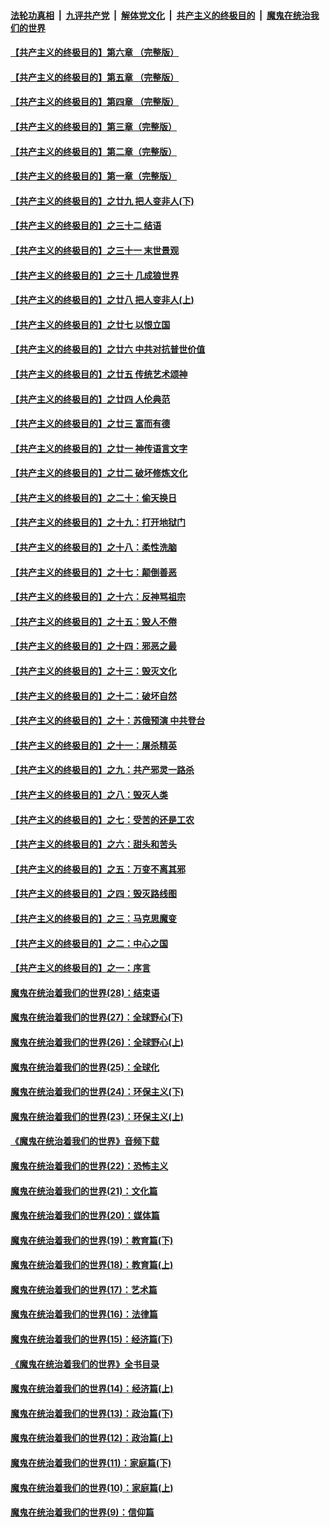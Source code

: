 ####  [法轮功真相](../../../../basic/blob/master/README.md?t=11301200) &nbsp;|&nbsp; [九评共产党](../../../../9ping.md/blob/master/README.md?t=11301200) &nbsp;|&nbsp; [解体党文化](../../../../jtdwh.md/blob/master/README.md?t=11301200)  &nbsp;|&nbsp; [共产主义的终极目的](../../../../gczydzjmd.md/blob/master/README.md?t=11301200) &nbsp;|&nbsp; [魔鬼在统治我们的世界](../../../../mgztzwmdsj.md/blob/master/README.md?t=11301200) 

#### [【共产主义的终极目的】第六章 （完整版）](../pages/nsc422/n11428913.md?t=11301200) 

#### [【共产主义的终极目的】第五章 （完整版）](../pages/nsc422/n11428912.md?t=11301200) 

#### [【共产主义的终极目的】第四章 （完整版）](../pages/nsc422/n11428907.md?t=11301200) 

#### [【共产主义的终极目的】第三章（完整版）](../pages/nsc422/n11428848.md?t=11301200) 

#### [【共产主义的终极目的】第二章（完整版）](../pages/nsc422/n11428831.md?t=11301200) 

#### [【共产主义的终极目的】第一章（完整版）](../pages/nsc422/n11417651.md?t=11301200) 

#### [【共产主义的终极目的】之廿九 把人变非人(下)](../pages/nsc422/n11344140.md?t=11301200) 

#### [【共产主义的终极目的】之三十二 结语](../pages/nsc422/n11360535.md?t=11301200) 

#### [【共产主义的终极目的】之三十一 末世景观](../pages/nsc422/n11351129.md?t=11301200) 

#### [【共产主义的终极目的】之三十 几成狼世界](../pages/nsc422/n11348280.md?t=11301200) 

#### [【共产主义的终极目的】之廿八 把人变非人(上)](../pages/nsc422/n11340492.md?t=11301200) 

#### [【共产主义的终极目的】之廿七 以恨立国](../pages/nsc422/n11336944.md?t=11301200) 

#### [【共产主义的终极目的】之廿六 中共对抗普世价值](../pages/nsc422/n11324785.md?t=11301200) 

#### [【共产主义的终极目的】之廿五 传统艺术颂神](../pages/nsc422/n11296396.md?t=11301200) 

#### [【共产主义的终极目的】之廿四 人伦典范](../pages/nsc422/n11296397.md?t=11301200) 

#### [【共产主义的终极目的】之廿三 富而有德](../pages/nsc422/n11283598.md?t=11301200) 

#### [【共产主义的终极目的】之廿一 神传语言文字](../pages/nsc422/n11263265.md?t=11301200) 

#### [【共产主义的终极目的】之廿二 破坏修炼文化](../pages/nsc422/n11245728.md?t=11301200) 

#### [【共产主义的终极目的】之二十：偷天换日](../pages/nsc422/n11238846.md?t=11301200) 

#### [【共产主义的终极目的】之十九：打开地狱门](../pages/nsc422/n11206376.md?t=11301200) 

#### [【共产主义的终极目的】之十八：柔性洗脑](../pages/nsc422/n11199994.md?t=11301200) 

#### [【共产主义的终极目的】之十七：颠倒善恶](../pages/nsc422/n11179782.md?t=11301200) 

#### [【共产主义的终极目的】之十六：反神骂祖宗](../pages/nsc422/n11166798.md?t=11301200) 

#### [【共产主义的终极目的】之十五：毁人不倦](../pages/nsc422/n11166792.md?t=11301200) 

#### [【共产主义的终极目的】之十四：邪恶之最](../pages/nsc422/n11150249.md?t=11301200) 

#### [【共产主义的终极目的】之十三：毁灭文化](../pages/nsc422/n11135227.md?t=11301200) 

#### [【共产主义的终极目的】之十二：破坏自然](../pages/nsc422/n11135214.md?t=11301200) 

#### [【共产主义的终极目的】之十：苏俄预演 中共登台](../pages/nsc422/n11118424.md?t=11301200) 

#### [【共产主义的终极目的】之十一：屠杀精英](../pages/nsc422/n11118442.md?t=11301200) 

#### [【共产主义的终极目的】之九：共产邪灵一路杀](../pages/nsc422/n11114139.md?t=11301200) 

#### [【共产主义的终极目的】之八：毁灭人类](../pages/nsc422/n11108503.md?t=11301200) 

#### [【共产主义的终极目的】之七：受苦的还是工农](../pages/nsc422/n11101809.md?t=11301200) 

#### [【共产主义的终极目的】之六：甜头和苦头](../pages/nsc422/n11096971.md?t=11301200) 

#### [【共产主义的终极目的】之五：万变不离其邪](../pages/nsc422/n11091285.md?t=11301200) 

#### [【共产主义的终极目的】之四：毁灭路线图](../pages/nsc422/n11086284.md?t=11301200) 

#### [【共产主义的终极目的】之三：马克思魔变](../pages/nsc422/n11061941.md?t=11301200) 

#### [【共产主义的终极目的】之二：中心之国](../pages/nsc422/n11047728.md?t=11301200) 

#### [【共产主义的终极目的】之一：序言](../pages/nsc422/n11086077.md?t=11301200) 

#### [魔鬼在统治着我们的世界(28)：结束语](../pages/nsc422/n10936246.md?t=11301200) 

#### [魔鬼在统治着我们的世界(27)：全球野心(下)](../pages/nsc422/n10928319.md?t=11301200) 

#### [魔鬼在统治着我们的世界(26)：全球野心(上)](../pages/nsc422/n10900318.md?t=11301200) 

#### [魔鬼在统治着我们的世界(25)：全球化](../pages/nsc422/n10788205.md?t=11301200) 

#### [魔鬼在统治着我们的世界(24)：环保主义(下)](../pages/nsc422/n10695307.md?t=11301200) 

#### [魔鬼在统治着我们的世界(23)：环保主义(上)](../pages/nsc422/n10688613.md?t=11301200) 

#### [《魔鬼在统治着我们的世界》音频下载](../pages/nsc422/n10635553.md?t=11301200) 

#### [魔鬼在统治着我们的世界(22)：恐怖主义](../pages/nsc422/n10614727.md?t=11301200) 

#### [魔鬼在统治着我们的世界(21)：文化篇](../pages/nsc422/n10597706.md?t=11301200) 

#### [魔鬼在统治着我们的世界(20)：媒体篇](../pages/nsc422/n10586579.md?t=11301200) 

#### [魔鬼在统治着我们的世界(19)：教育篇(下)](../pages/nsc422/n10564808.md?t=11301200) 

#### [魔鬼在统治着我们的世界(18)：教育篇(上)](../pages/nsc422/n10526970.md?t=11301200) 

#### [魔鬼在统治着我们的世界(17)：艺术篇](../pages/nsc422/n10499093.md?t=11301200) 

#### [魔鬼在统治着我们的世界(16)：法律篇](../pages/nsc422/n10485969.md?t=11301200) 

#### [魔鬼在统治着我们的世界(15)：经济篇(下)](../pages/nsc422/n10469975.md?t=11301200) 

#### [《魔鬼在统治着我们的世界》全书目录](../pages/nsc422/n10464261.md?t=11301200) 

#### [魔鬼在统治着我们的世界(14)：经济篇(上)](../pages/nsc422/n10457370.md?t=11301200) 

#### [魔鬼在统治着我们的世界(13)：政治篇(下)](../pages/nsc422/n10448270.md?t=11301200) 

#### [魔鬼在统治着我们的世界(12)：政治篇(上)](../pages/nsc422/n10444576.md?t=11301200) 

#### [魔鬼在统治着我们的世界(11)：家庭篇(下)](../pages/nsc422/n10440961.md?t=11301200) 

#### [魔鬼在统治着我们的世界(10)：家庭篇(上)](../pages/nsc422/n10435448.md?t=11301200) 

#### [魔鬼在统治着我们的世界(9)：信仰篇](../pages/nsc422/n10432159.md?t=11301200) 

